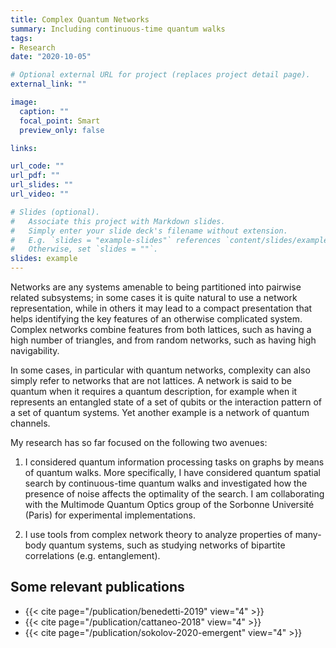 ```yaml
---
title: Complex Quantum Networks
summary: Including continuous-time quantum walks
tags:
- Research
date: "2020-10-05"

# Optional external URL for project (replaces project detail page).
external_link: ""

image:
  caption: ""
  focal_point: Smart
  preview_only: false

links:

url_code: ""
url_pdf: ""
url_slides: ""
url_video: ""

# Slides (optional).
#   Associate this project with Markdown slides.
#   Simply enter your slide deck's filename without extension.
#   E.g. `slides = "example-slides"` references `content/slides/example-slides.md`.
#   Otherwise, set `slides = ""`.
slides: example
---
```



Networks are any systems amenable to being partitioned into pairwise related subsystems; in some cases it is quite natural to use a network representation, while in others it may lead to a compact presentation that helps identifying the key features of an otherwise complicated system. Complex networks combine features from both lattices, such as having a high number of triangles, and from random networks, such as having high navigability.

In some cases, in particular with quantum networks, complexity can also simply refer to networks that are not lattices. A network is said to be quantum when it requires a quantum description, for example when it represents an entangled state of a set of qubits or the interaction pattern of a set of quantum systems. Yet another example is a network of quantum channels.

My research has so far focused on the following two avenues:

1. I considered quantum information processing tasks on graphs by means of quantum walks. More specifically, I have considered quantum spatial search by continuous-time quantum walks and investigated how the presence of noise affects the optimality of the search. I am collaborating with the Multimode Quantum Optics group of the Sorbonne Université (Paris) for experimental implementations.

2. I use tools from complex network theory to analyze properties of many-body quantum systems, such as studying networks of bipartite correlations (e.g. entanglement).

## Some relevant publications
* {{< cite page="/publication/benedetti-2019" view="4" >}}
* {{< cite page="/publication/cattaneo-2018" view="4" >}}
* {{< cite page="/publication/sokolov-2020-emergent" view="4" >}}